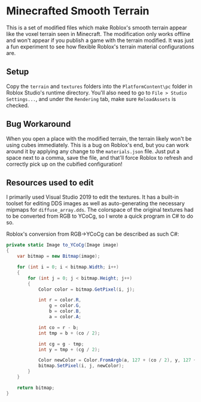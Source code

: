 # Minecrafted Smooth Terrain

This is a set of modified files which make Roblox's smooth terrain appear like the voxel terrain seen in Minecraft. The modification only works offline and won't appear if you publish a game with the terrain modified. It was just a fun experiment to see how flexible Roblox's terrain material configurations are.

## Setup

Copy the `terrain` and `textures` folders into the `PlatformContent\pc` folder in Roblox Studio's runtime directory. You'll also need to go to `File > Studio Settings...`, and under the `Rendering` tab, make sure `ReloadAssets` is checked.

## Bug Workaround

When you open a place with the modified terrain, the terrain likely won't be using cubes immediately. This is a bug on Roblox's end, but you can work around it by applying any change to the `materials.json` file. Just put a space next to a comma, save the file, and that'll force Roblox to refresh and correctly pick up on the cubified configuration!

## Resources used to edit

I primarily used Visual Studio 2019 to edit the textures. It has a built-in toolset for editing DDS images as well as auto-generating the necessary mipmaps for `diffuse_array.dds`. The colorspace of the original textures had to be converted from RGB to YCoCg, so I wrote a quick program in C# to do so.

Roblox's conversion from RGB->YCoCg can be described as such C#:

```cs
private static Image to_YCoCg(Image image)
{
    var bitmap = new Bitmap(image);

    for (int i = 0; i < bitmap.Width; i++)
    {
        for (int j = 0; j < bitmap.Height; j++)
        {
            Color color = bitmap.GetPixel(i, j);

            int r = color.R,
                g = color.G,
                b = color.B,
                a = color.A;

            int co = r - b;
            int tmp = b + (co / 2);

            int cg = g - tmp;
            int y = tmp + (cg / 2);

            Color newColor = Color.FromArgb(a, 127 + (co / 2), y, 127 + (cg / 2));
            bitmap.SetPixel(i, j, newColor);
        }
    }

    return bitmap;
}
```
